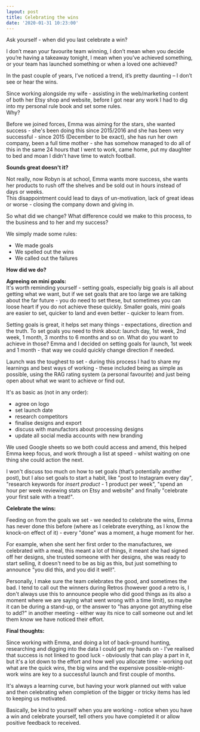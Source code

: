 ```yaml
---
layout: post
title: Celebrating the wins
date: '2020-01-31 10:23:00'
---
```

Ask yourself - when did you last celebrate a win?

I don’t mean your favourite team winning, I don’t mean when you decide you’re having a takeaway tonight, I mean when you’ve achieved something, or your team has launched something or when a loved one achieved?

In the past couple of years, I’ve noticed a trend, it’s pretty daunting – I don’t see or hear the wins.

Since working alongside my wife - assisting in the web/marketing content of both her Etsy shop and website, before I got near any work I had to dig into my personal rule book and set some rules.<br>
Why?

Before we joined forces, Emma was aiming for the stars, she wanted success - she's been doing this since 2015/2016 and she has been very successful - since 2015 (December to be exact), she has run her own company, been a full time mother - she has somehow managed to do all of this in the same 24 hours that I went to work, came home, put my daughter to bed and moan I didn't have time to watch football.

<strong>Sounds great doesn't it?</strong>

Not really, now Robyn is at school, Emma wants more success, she wants her products to rush off the shelves and be sold out in hours instead of days or weeks.<br>
This disappointment could lead to days of un-motivation, lack of great ideas or worse - closing the company down and giving in.

So what did we change? What difference could we make to this process, to the business and to her and my success?

We simply made some rules:

- We made goals
- We spelled out the wins
- We called out the failures

<strong>How did we do? </strong>

<strong>Agreeing on mini goals:</strong><br>
It's worth reminding yourself - setting goals, especially big goals is all about getting what we want, but if we set goals that are too large we are talking about the far future - you do need to set these, but sometimes you can loose heart if you do not achieve these quickly. Smaller goals, mini goals are easier to set, quicker to land and even better - quicker to learn from.

Setting goals is great, it helps set many things - expectations, direction and the truth.
To set goals you need to think about: launch day, 1st week, 2nd week, 1 month, 3 months to 6 months and so on. What do you want to achieve in those?
Emma and I decided on setting goals for launch, 1st week and 1 month - that way we could quickly change direction if needed.

Launch was the toughest to set - during this process I had to share my learnings and best ways of working - these included being as simple as possible, using the RAG rating system (a personal favourite) and just being open about what we want to achieve or find out.

It's as basic as (not in any order):<br>

- agree on logo
- set launch date
- research competitors
- finalise designs and export
- discuss with manufactors about processing designs
- update all social media accounts with new branding

We used Google sheets so we both could access and amend, this helped Emma keep focus, and work through a list at speed - whilst waiting on one thing she could action the next.

I won't discuss too much on how to set goals (that’s potentially another post), but I also set goals to start a habit, like "post to Instagram every day", "research keywords for *insert product* - 1 product per week", "spend an hour per week reviewing stats on Etsy and website" and finally "celebrate your first sale with a treat!".

<strong>Celebrate the wins:</strong>

Feeding on from the goals we set - we needed to celebrate the wins, Emma has never done this before (where as I celebrate everything, as I know the knock-on effect of it) - every "done" was a moment, a huge moment for her.

For example, when she sent her first order to the manufactures, we celebrated with a meal, this meant a lot of things, it meant she had signed off her designs, she trusted someone with her designs, she was ready to start selling, it doesn't need to be as big as this, but just something to announce "you did this, and you did it well!".

Personally, I make sure the team celebrates the good, and sometimes the bad. I tend to call out the winners during Retros (however good a retro is, I don't always use this to announce people who did good things as its also a moment where we are saying what went wrong with a time limit), so maybe it can be during a stand-up, or the answer to "has anyone got anything else to add?" in another meeting - either way its nice to call someone out and let them know we have noticed their effort.

<strong>Final thoughts:</strong>

Since working with Emma, and doing a lot of back-ground hunting, researching and digging into the data I could get my hands on - I've realised that success is not linked to good luck - obviously that can play a part in it, but it's a lot down to the effort and how well you allocate time - working out what are the quick wins, the big wins and the expensive possible-might-work wins are key to a successful launch and first couple of months.

It's always a learning curve, but having your work planned out with value and then celebrating when completion of the bigger or tricky items has led to keeping us motivated.

Basically, be kind to yourself when you are working - notice when you have a win and celebrate yourself, tell others you have completed it or allow positive feedback to received.
